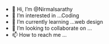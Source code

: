 - 👋 Hi, I’m @Nirmalsarathy
- 👀 I’m interested in ...Coding
- 🌱 I’m currently learning ...web design
- 💞️ I’m looking to collaborate on ...
- 📫 How to reach me ...

<!---
Nirmalsarathy/Nirmalsarathy is a ✨ special ✨ repository because its `README.md` (this file) appears on your GitHub profile.
You can click the Preview link to take a look at your changes.
--->
